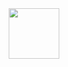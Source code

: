 <div id="header" align="center">
  <img src="https://giphy.com/gifs/scaler-official-dogs-computer-typing-Dh5q0sShxgp13DwrvG" width="100"/>
</div>

<!---
https://giphy.com/gifs/scaler-official-dogs-computer-typing-Dh5q0sShxgp13DwrvG
--->
